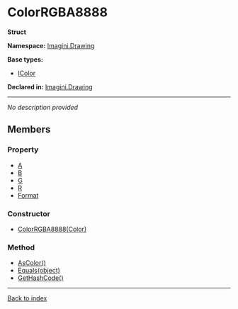 # ColorRGBA8888

**Struct**

**Namespace:** [Imagini.Drawing](Imagini.Drawing.md)

**Base types:**

* [IColor](Imagini.Drawing.IColor.md)


**Declared in:** [Imagini.Drawing](Imagini.Drawing.md)

------


*No description provided*

## Members

### Property
* [A](Imagini.Drawing.ColorRGBA8888.A.md)
* [B](Imagini.Drawing.ColorRGBA8888.B.md)
* [G](Imagini.Drawing.ColorRGBA8888.G.md)
* [R](Imagini.Drawing.ColorRGBA8888.R.md)
* [Format](Imagini.Drawing.IColor.Format.md)

### Constructor
* [ColorRGBA8888(Color)](Imagini.Drawing.ColorRGBA8888.ColorRGBA8888(Color).md)

### Method
* [AsColor()](Imagini.Drawing.IColor.AsColor().md)
* [Equals(object)](Imagini.Drawing.ColorRGBA8888.Equals(object).md)
* [GetHashCode()](Imagini.Drawing.ColorRGBA8888.GetHashCode().md)

------

[Back to index](index.md)